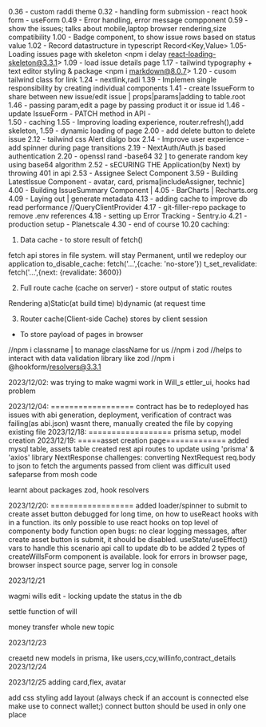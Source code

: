0.36 - custom raddi theme
0.32 - handling form submission - react hook form - useForm
0.49 - Error handling, error message compponent
0.59 - show the issues; talks about mobile,laptop browser rendering,size compatibility
1.00 - Badge component, to show issue rows based on status value
1.02 - Record datastructure in typescript Record<Key,Value>
1.05- Loading issues page with skeleton <npm i delay react-loading-skeleton@3.3.1>
1.09 - load issue details page
1.17 - tailwind typography + text editor styling & package <npm i markdown@8.0.7>
1.20 - cusom tailwind class for link
1.24 - nextlink,radi
1.39 - Implemen single responsibility by creating individual components
1.41 - create IssueForm to share between new issue/edit issue | props|params|adding to table.root
1.46 - passing param,edit a page by passing product it or issue id
1.46 - update IssueForm - PATCH method in API -  
1.50 - caching 
1.55 - Improving loading experience, router.refresh(),add skeleton,
1.59 - dynamic loading of page
2.00 - add delete button to delete issue
2.12 - tailwind css Alert dialgo box
2.14 - Improve user experience - add spinner during page transitions
2.19 - NextAuth/Auth.js based authentication
2.20 - openssl rand -base64 32 ] to generate random key using base64 algorithm
2.52 - sECURING THE Application(by Next) by throwing 401 in api
2.53 - Assignee Select Component
3.59 - Building LatestIssue Component - avatar, card, prisma[includeAssigner, technic]
4.00 - Building IssueSummary Component | 
4.05 - BarCharts | Recharts.org 
4.09 - Laying out | generate metadata
4.13 - adding cache to improve db read performance //QueryClientProvider 
4.17 - git-filler-repo package to remove .env references
4.18 - setting up Error Tracking - Sentry.io
4.21 - production setup - Planetscale
4.30 - end of course
10.20
caching:
1. Data cache - to store result of fetch()

fetch api stores in file system. will stay Permanent, until we redeploy our application
to_disable_cache: fetch('...',{cache: 'no-store'})
t_set_revalidate: fetch('...',{next: {revalidate: 3600})

2. Full route cache (cache on server) - store output of static routes
				
Rendering
a)Static(at build time)
b)dynamic (at request time
			
3. Router cache(Client-side Cache)
stores by client session
- To store payload of pages in browser



//npm i classname | to manage className for us
//npm i zod
//helps to  interact with data validation library like zod
//npm i @hookform/resolvers@3.3.1

2023/12/02: was trying to make wagmi work in Will_s	ettler_ui, 
hooks had problem

2023/12/04: ==================
contract has be to redeployed
has issues with abi generation, deployment,
verification of contract was failing(as abi.json) wasnt there, manually created the
file by copying existing file
2023/12/18: ==================
prisma setup, 
model creation
2023/12/19: =====asset creation page=============
added mysql table, assets table
created rest api routes to update using 'prisma' & 'axios' library
NextResponse
challenges: converting NextRequest req.body to json to fetch the arguments passed from client was difficult
used safeparse from mosh code 

learnt about packages zod, hook resolvers

2023/12/20: ==================
added loader/spinner to submit to create asset button
debugged for long time, on how to useReact hooks with in a function. its only possible to use react hooks on top
level of componenty body function
open bugs: no clear logging messages,
after create asset button is submit, it should be disabled. useState/useEffect() vars to handle this scenario
api call to update db to be added
2 types of createWillsForm component is available.
look for errors in browser page, browser inspect source page, server log in console

2023/12/21

wagmi wills edit - locking
update the status in the db

settle function of will

money transfer whole new topic

2023/12/23

creaetd new models in prisma, like users,ccy,willinfo,contract_details
2023/12/24

2023/12/25
adding card,flex, avatar



add css styling
add layout (always check if an account is connected else make use to connect wallet;)
connect button should be used in only one place

